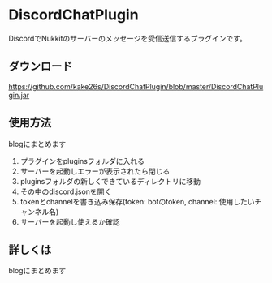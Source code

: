 # DiscordChatPlugin
DiscordでNukkitのサーバーのメッセージを受信送信するプラグインです。
 
## ダウンロード 
https://github.com/kake26s/DiscordChatPlugin/blob/master/DiscordChatPlugin.jar

## 使用方法
blogにまとめます 
 1. プラグインをpluginsフォルダに入れる
 2. サーバーを起動しエラーが表示されたら閉じる
 3. pluginsフォルダの新しくできているディレクトリに移動
 4. その中のdiscord.jsonを開く
 5. tokenとchannelを書き込み保存(token: botのtoken, channel: 使用したいチャンネル名)
 6. サーバーを起動し使えるか確認
 

## 詳しくは
blogにまとめます
